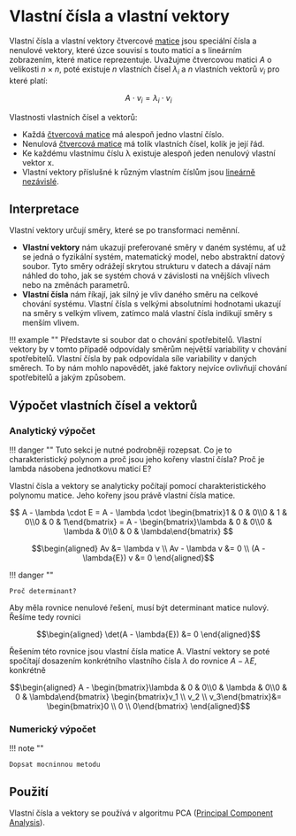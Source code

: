 # Vlastní čísla a vlastní vektory
Vlastní čísla a vlastní vektory čtvercové [matice](matice.md) jsou speciální čísla a nenulové vektory, které úzce souvisí s touto maticí a s lineárním zobrazením, které matice reprezentuje. Uvažujme čtvercovou matici $A$ o velikosti $n\times{n}$, poté existuje $n$ vlastních čísel $\lambda_{i}$ a $n$ vlastních vektorů $v_{i}$ pro které platí:

$$
A \cdot v_{i} = \lambda_{i} \cdot v_{i}
$$

Vlastnosti vlastních čísel a vektorů:

- Každá [čtvercová matice](matice.md) má alespoň jedno vlastní číslo.
- Nenulová [čtvercová matice](matice.md) má tolik vlastních čísel, kolik je její řád.
- Ke každému vlastnímu číslu λ existuje alespoň jeden nenulový vlastní vektor x.
- Vlastní vektory příslušné k různým vlastním číslům jsou [lineárně nezávislé](vektorove_prostory.md#linearni-zavislost).

## Interpretace 
Vlastní vektory určují směry, které se po transformaci neměnní. 

- __Vlastní vektory__ nám ukazují preferované směry v daném systému, ať už se jedná o fyzikální systém, matematický model, nebo abstraktní datový soubor. Tyto směry odrážejí skrytou strukturu v datech a dávají nám náhled do toho, jak se systém chová v závislosti na vnějších vlivech nebo na změnách parametrů.
- __Vlastní čísla__ nám říkají, jak silný je vliv daného směru na celkové chování systému. Vlastní čísla s velkými absolutními hodnotami ukazují na směry s velkým vlivem, zatímco malá vlastní čísla indikují směry s menším vlivem.

!!! example ""
    Představte si soubor dat o chování spotřebitelů. Vlastní vektory by v tomto případě odpovídaly směrům největší variability v chování spotřebitelů. Vlastní čísla by pak odpovídala síle variability v daných směrech. To by nám mohlo napovědět, jaké faktory nejvíce ovlivňují chování spotřebitelů a jakým způsobem.

## Výpočet vlastních čísel a vektorů
### Analytický výpočet
!!! danger ""
    Tuto sekci je nutné podrobněji rozepsat. Co je to charakteristický polynom a proč jsou jeho kořeny vlastní čísla? Proč je lambda násobena jednotkovu maticí E?

Vlastní čísla a vektory se analyticky počítají pomocí charakteristického polynomu matice. Jeho kořeny jsou právě vlastní čísla matice.

$$
A - \lambda \cdot E = A - \lambda \cdot \begin{bmatrix}1 & 0 & 0\\0 & 1 & 0\\0 & 0 & 1\end{bmatrix} = A - \begin{bmatrix}\lambda & 0 & 0\\0 & \lambda & 0\\0 & 0 & \lambda\end{bmatrix}
$$

$$\begin{aligned}
Av &= \lambda v \\
Av - \lambda v &= 0 \\
(A - \lambda{E}) v &= 0
\end{aligned}$$

!!! danger ""

    Proč determinant?

Aby měla rovnice nenulové řešení, musí být determinant matice nulový. Řešíme tedy rovnici

$$\begin{aligned}
\det(A - \lambda{E}) &= 0
\end{aligned}$$

Řešením této rovnice jsou vlastní čísla matice A. Vlastní vektory se poté spočítají dosazením konkrétního vlastního čísla $\lambda$ do rovnice $A - \lambda E$, konkrétně

$$\begin{aligned}
A -  \begin{bmatrix}\lambda & 0 & 0\\0 & \lambda & 0\\0 & 0 & \lambda\end{bmatrix} \begin{bmatrix}v_1 \\ v_2 \\ v_3\end{bmatrix}&= \begin{bmatrix}0 \\ 0 \\ 0\end{bmatrix}
\end{aligned}$$

### Numerický výpočet
!!! note ""

    Dopsat mocninnou metodu


## Použití
Vlastní čísla a vektory se používá v algoritmu PCA ([Principal Component Analysis]()).